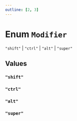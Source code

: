 ```yaml
---
outline: [2, 3]
---
```


# Enum `Modifier`
<Badge type="tip" text="key" />

`"shift"` | `"ctrl"` | `"alt"` | `"super"`



## Values

### `"shift"`



### `"ctrl"`



### `"alt"`



### `"super"`



